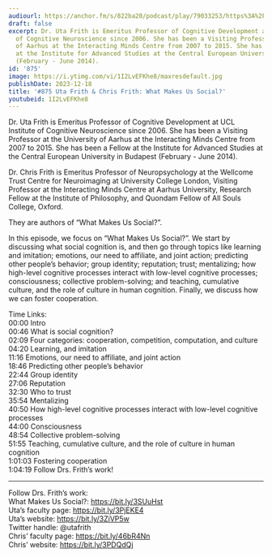 ```yaml
---
audiourl: https://anchor.fm/s/822ba20/podcast/play/79033253/https%3A%2F%2Fd3ctxlq1ktw2nl.cloudfront.net%2Fstaging%2F2023-10-23%2F3240db0a-8f5b-006f-8c8d-c102bd9a000f.m4a
draft: false
excerpt: Dr. Uta Frith is Emeritus Professor of Cognitive Development at UCL Institute
  of Cognitive Neuroscience since 2006. She has been a Visiting Professor at the University
  of Aarhus at the Interacting Minds Centre from 2007 to 2015. She has been a Fellow
  at the Institute for Advanced Studies at the Central European University in Budapest
  (February - June 2014).
id: '875'
image: https://i.ytimg.com/vi/1I2LvEFKhe8/maxresdefault.jpg
publishDate: 2023-12-18
title: '#875 Uta Frith & Chris Frith: What Makes Us Social?'
youtubeid: 1I2LvEFKhe8
---
```

<div class="timelinks">

Dr. Uta Frith is Emeritus Professor of Cognitive Development at UCL Institute of Cognitive Neuroscience since 2006. She has been a Visiting Professor at the University of Aarhus at the Interacting Minds Centre from 2007 to 2015. She has been a Fellow at the Institute for Advanced Studies at the Central European University in Budapest (February - June 2014).

Dr. Chris Frith is Emeritus Professor of Neuropsychology at the Wellcome Trust Centre for Neuroimaging at University College London, Visiting Professor at the Interacting Minds Centre at Aarhus University, Research Fellow at the Institute of Philosophy, and Quondam Fellow of All Souls College, Oxford.

They are authors of “What Makes Us Social?”.

In this episode, we focus on “What Makes Us Social?”. We start by discussing what social cognition is, and then go through topics like learning and imitation; emotions, our need to affiliate, and joint action; predicting other people’s behavior; group identity; reputation; trust; mentalizing; how high-level cognitive processes interact with low-level cognitive processes; consciousness; collective problem-solving; and teaching, cumulative culture, and the role of culture in human cognition. Finally, we discuss how we can foster cooperation.

Time Links:  
<time>00:00</time> Intro  
<time>00:46</time> What is social cognition?  
<time>02:09</time> Four categories: cooperation, competition, computation, and culture  
<time>04:20</time> Learning, and imitation  
<time>11:16</time> Emotions, our need to affiliate, and joint action  
<time>18:46</time> Predicting other people’s behavior  
<time>22:44</time> Group identity  
<time>27:06</time> Reputation  
<time>32:30</time> Who to trust  
<time>35:54</time> Mentalizing  
<time>40:50</time> How high-level cognitive processes interact with low-level cognitive processes  
<time>44:00</time> Consciousness  
<time>48:54</time> Collective problem-solving  
<time>51:55</time> Teaching, cumulative culture, and the role of culture in human cognition  
<time>1:01:03</time> Fostering cooperation  
<time>1:04:19</time> Follow Drs. Frith’s work!

---

Follow Drs. Frith’s work:  
What Makes Us Social?: https://bit.ly/3SUuHst  
Uta’s faculty page: https://bit.ly/3PjEKE4  
Uta’s website: https://bit.ly/3ZiVP5w  
Twitter handle: @utafrith  
Chris’ faculty page: https://bit.ly/46bR4Nn  
Chris’ website: https://bit.ly/3PDQdQj
</div>


